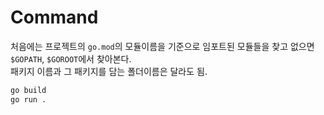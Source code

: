 # Command
처음에는 프로젝트의 `go.mod`의 모듈이름을 기준으로 임포트된 모듈들을 찾고 없으면 `$GOPATH`, `$GOROOT`에서 찾아본다.  
패키지 이름과 그 패키지를 담는 폴더이름은 달라도 됨.
```bash
go build
go run .
```
